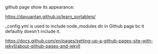 
github page show its appearance:

https://dayuantan.github.io/learn_sortablejs/


_config.yml is used to include node_modules dir in Github page bc it defaultly doesn't include it.

https://docs.github.com/en/pages/setting-up-a-github-pages-site-with-jekyll/about-github-pages-and-jekyll